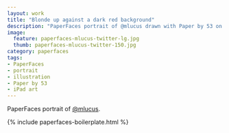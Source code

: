 ```yaml
---
layout: work
title: "Blonde up against a dark red background"
description: "PaperFaces portrait of @mlucus drawn with Paper by 53 on an iPad."
image: 
  feature: paperfaces-mlucus-twitter-lg.jpg
  thumb: paperfaces-mlucus-twitter-150.jpg
category: paperfaces
tags: 
- PaperFaces
- portrait
- illustration
- Paper by 53
- iPad art
---
```


PaperFaces portrait of [@mlucus](http://twitter.com/mlucus).

{% include paperfaces-boilerplate.html %}